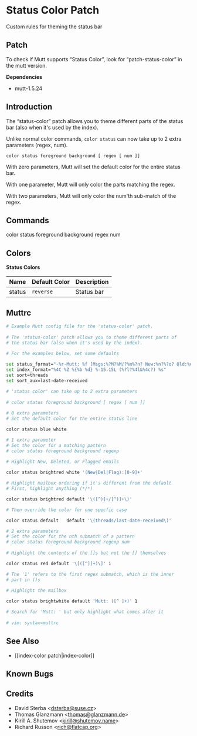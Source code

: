 Status Color Patch
==================

Custom rules for theming the status bar

Patch
-----

To check if Mutt supports “Status Color”, look for “patch-status-color”
in the mutt version.

**Dependencies**
-   mutt-1.5.24

Introduction
------------

The “status-color” patch allows you to theme different parts of the
status bar (also when it's used by the index).

Unlike normal color commands, `color status` can now take up to 2 extra
parameters (regex, num).

    color status foreground background [ regex [ num ]]

With zero parameters, Mutt will set the default color for the entire
status bar.

With one parameter, Mutt will only color the parts matching the regex.

With two parameters, Mutt will only color the num'th sub-match of the
regex.

Commands
--------

color
status
foreground
background
regex
num

Colors
------

**Status Colors**

Name     | Default Color   | Description
-------- | --------------- | -------------
status   | `reverse`       | Status bar

Muttrc
------

```bash
# Example Mutt config file for the 'status-color' patch.
    
# The 'status-color' patch allows you to theme different parts of
# the status bar (also when it's used by the index).
    
# For the examples below, set some defaults

set status_format="-%r-Mutt: %f [Msgs:%?M?%M/?%m%?n? New:%n?%?o? Old:%o?%?d? Del:%d?%?F? Flag:%F?%?t? Tag:%t?%?p? Post:%p?%?b? Inc:%b?%?l? %l?]---(%s/%S)-%>-(%P)---"
set index_format="%4C %Z %{%b %d} %-15.15L (%?l?%4l&%4c?) %s"
set sort=threads
set sort_aux=last-date-received

# 'status color' can take up to 2 extra parameters
    
# color status foreground background [ regex [ num ]]
    
# 0 extra parameters
# Set the default color for the entire status line

color status blue white

# 1 extra parameter
# Set the color for a matching pattern
# color status foreground background regexp
    
# Highlight New, Deleted, or Flagged emails

color status brightred white '(New|Del|Flag):[0-9]+'

# Highlight mailbox ordering if it's different from the default
# First, highlight anything (*/*)

color status brightred default '\([^)]+/[^)]+\)'

# Then override the color for one specfic case

color status default   default '\(threads/last-date-received\)'

# 2 extra parameters
# Set the color for the nth submatch of a pattern
# color status foreground background regexp num
    
# Highlight the contents of the []s but not the [] themselves

color status red default '\[([^]]+)\]' 1

# The '1' refers to the first regex submatch, which is the inner
# part in ()s
    
# Highlight the mailbox

color status brightwhite default 'Mutt: ([^ ]+)' 1

# Search for 'Mutt: ' but only highlight what comes after it
    
# vim: syntax=muttrc
```

See Also
--------

-   [[index-color patch|index-color]]

Known Bugs
----------

Credits
-------

-   David Sterba \<dsterba@suse.cz\>
-   Thomas Glanzmann \<thomas@glanzmann.de\>
-   Kirill A. Shutemov \<kirill@shutemov.name\>
-   Richard Russon \<rich@flatcap.org\>

